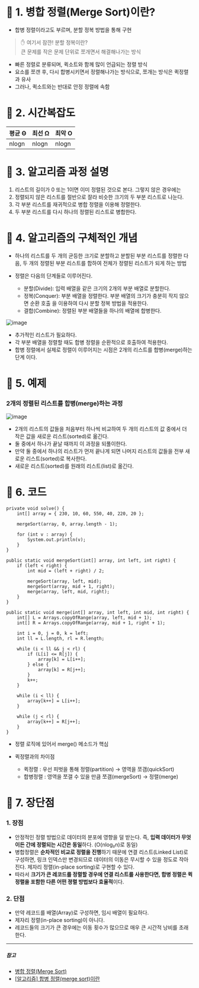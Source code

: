 # 📌 1. 병합 정렬(Merge Sort)이란?

- 합병 정렬이라고도 부르며, 분할 정복 방법을 통해 구현

> ✋ 여기서 잠깐! 분할 정복이란? </br>
> 큰 문제를 작은 문제 단위로 쪼개면서 해결해나가는 방식

- 빠른 정렬로 분류되며, 퀵소트와 함께 많이 언급되는 정렬 방식
- 요소를 쪼갠 후, 다시 합병시키면서 정렬해나가는 방식으로, 쪼개는 방식은 퀵정렬과 유사
- 그러나, 퀵소트와는 반대로 안정 정렬에 속함

# 📌 2. 시간복잡도
|평균 Θ|최선 Ω|최악 O|
|-|-|-|
|nlogn|nlogn|nlogn|


# 📌 3. 알고리즘 과정 설명

1. 리스트의 길이가 0 또는 1이면 이미 정렬된 것으로 본다. 그렇지 않은 경우에는
2. 정렬되지 않은 리스트를 절반으로 잘라 비슷한 크기의 두 부분 리스트로 나눈다.
3. 각 부분 리스트를 재귀적으로 병합 정렬을 이용해 정렬한다.
4. 두 부분 리스트를 다시 하나의 정렬된 리스트로 병합한다.

# 📌 4. 알고리즘의 구체적인 개념

- 하나의 리스트를 두 개의 균등한 크기로 분할하고 분할된 부분 리스트를 정렬한 다음, 두 개의 정렬된 부분 리스트를 합하여 전체가 정렬된 리스트가 되게 하는 방법
- 정렬은 다음의 단계들로 이루어진다.

   - 분할(Divide): 입력 배열을 같은 크기의 2개의 부분 배열로 분할한다.
   - 정복(Conquer): 부분 배열을 정렬한다. 부분 배열의 크기가 충분히 작지 않으면 순환 호출 을 이용하여 다시 분할 정복 방법을 적용한다.
   - 결합(Combine): 정렬된 부분 배열들을 하나의 배열에 합병한다.

![image](https://github.com/SeoYeonBae/CS_study/assets/101535851/dde5d085-bbb5-4cd2-a5db-d8f7c1dacc60)

- 추가적인 리스트가 필요하다.
- 각 부분 배열을 정렬할 때도 합병 정렬을 순환적으로 호출하여 적용한다.
- 합병 정렬에서 실제로 정렬이 이루어지는 시점은 2개의 리스트를 합병(merge)하는 단계 이다.


# 📌 5. 예제

### 2개의 정렬된 리스트를 합병(merge)하는 과정

![image](https://github.com/SeoYeonBae/CS_study/assets/101535851/a704e510-9ecb-499c-96f8-644adf421aa4)

- 2개의 리스트의 값들을 처음부터 하나씩 비교하여 두 개의 리스트의 값 중에서 더 작은 값을 새로운 리스트(sorted)로 옮긴다.
- 둘 중에서 하나가 끝날 때까지 이 과정을 되풀이한다.
- 만약 둘 중에서 하나의 리스트가 먼저 끝나게 되면 나머지 리스트의 값들을 전부 새로운 리스트(sorted)로 복사한다.
- 새로운 리스트(sorted)를 원래의 리스트(list)로 옮긴다.

# 📌 6. 코드

```
private void solve() {
    int[] array = { 230, 10, 60, 550, 40, 220, 20 };
 
    mergeSort(array, 0, array.length - 1);
 
    for (int v : array) {
        System.out.println(v);
    }
}
 
public static void mergeSort(int[] array, int left, int right) {
    if (left < right) {
        int mid = (left + right) / 2;
 
        mergeSort(array, left, mid);
        mergeSort(array, mid + 1, right);
        merge(array, left, mid, right);
    }
}
 
public static void merge(int[] array, int left, int mid, int right) {
    int[] L = Arrays.copyOfRange(array, left, mid + 1);
    int[] R = Arrays.copyOfRange(array, mid + 1, right + 1);
 
    int i = 0, j = 0, k = left;
    int ll = L.length, rl = R.length;
 
    while (i < ll && j < rl) {
        if (L[i] <= R[j]) {
            array[k] = L[i++];
        } else {
            array[k] = R[j++];
        }
        k++;
    }
 
    while (i < ll) {
        array[k++] = L[i++];
    }
 
    while (j < rl) {
        array[k++] = R[j++];
    }
}
```

- 정렬 로직에 있어서 merge() 메소드가 핵심
- 퀵정렬과의 차이점

  - 퀵정렬 : 우선 피벗을 통해 정렬(partition) → 영역을 쪼갬(quickSort)
  - 합병정렬 : 영역을 쪼갤 수 있을 만큼 쪼갬(mergeSort) → 정렬(merge)

# 📌 7. 장단점

### 1. 장점

- 안정적인 정렬 방법으로 데이터의 분포에 영향을 덜 받는다. 즉, **입력 데이터가 무엇이든 간에 정렬되는 시간은 동일**하다. (O(nlog₂n)로 동일)
- 병합정렬은 **순차적인 비교로 정렬을 진행**하기 때문에 연결 리스트(Linked List)로 구성하면, 링크 인덱스만 변경되므로 데이터의 이동은 무시할 수 있을 정도로 작아진다. 제자리 정렬(in-place sorting)로 구현할 수 있다.
- 따라서 **크기가 큰 레코드를 정렬할 경우에 연결 리스트를 사용한다면, 합병 정렬은 퀵 정렬을 포함한 다른 어떤 졍렬 방법보다 효율적**이다.

### 2. 단점

- 만약 레코드를 배열(Array)로 구성하면, 임시 배열이 필요하다.
- 제자리 정렬(in-place sorting)이 아니다.
- 레코드들의 크기가 큰 경우에는 이동 횟수가 많으므로 매우 큰 시간적 낭비를 초래한다.

---

##### 참고

- [병합 정렬(Merge Sort)](https://gyoogle.dev/blog/algorithm/Merge%20Sort.html)
- [[알고리즘] 합병 정렬(merge sort)이란](https://gmlwjd9405.github.io/2018/05/08/algorithm-merge-sort.html)
